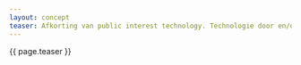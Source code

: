 ```yaml
---
layout: concept
teaser: Afkorting van public interest technology. Technologie door en/of in samenwerking met de overheid ontwikkeld op basis van publieke waarden. Daarmee staat het tussen govTech (technologie gemaakt door de markt voor toepassing in en/of door de overheid) en civic tech (technologie gemaakt vanuit de samenleving, vaak vanwege uitblijven of disfunctioneren van de oplossingen die worden geboden door de overheid).
---
```

{{ page.teaser }}